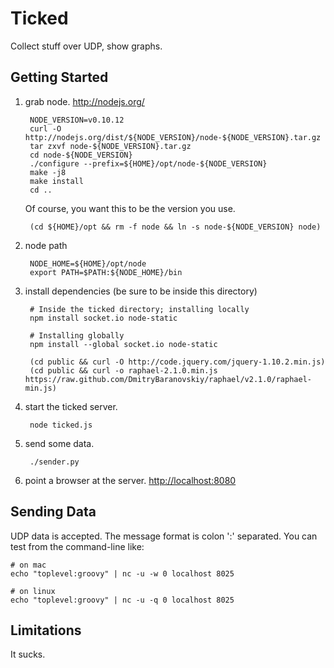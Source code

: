 Ticked
======

Collect stuff over UDP, show graphs.

Getting Started
---------------

1. grab node. <http://nodejs.org/>

        NODE_VERSION=v0.10.12
        curl -O http://nodejs.org/dist/${NODE_VERSION}/node-${NODE_VERSION}.tar.gz
        tar zxvf node-${NODE_VERSION}.tar.gz
        cd node-${NODE_VERSION}
        ./configure --prefix=${HOME}/opt/node-${NODE_VERSION}
        make -j8
        make install
        cd ..

    Of course, you want this to be the version you use.

        (cd ${HOME}/opt && rm -f node && ln -s node-${NODE_VERSION} node)

2. node path

        NODE_HOME=${HOME}/opt/node
        export PATH=$PATH:${NODE_HOME}/bin

3. install dependencies (be sure to be inside this directory)

	    # Inside the ticked directory; installing locally
        npm install socket.io node-static

        # Installing globally
        npm install --global socket.io node-static

        (cd public && curl -O http://code.jquery.com/jquery-1.10.2.min.js)
        (cd public && curl -o raphael-2.1.0.min.js https://raw.github.com/DmitryBaranovskiy/raphael/v2.1.0/raphael-min.js)

4. start the ticked server.

        node ticked.js

5. send some data.

        ./sender.py

6. point a browser at the server. <http://localhost:8080>

Sending Data
------------

UDP data is accepted. The message format is colon ':' separated. You can test from the command-line like:

    # on mac
    echo "toplevel:groovy" | nc -u -w 0 localhost 8025

    # on linux
    echo "toplevel:groovy" | nc -u -q 0 localhost 8025

Limitations
-----------

It sucks.

